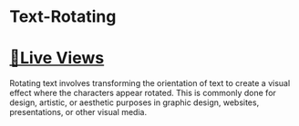 # Text-Rotating
# [📌Live Views](https://sahilkumardhala.github.io/Text-Rotating/)

Rotating text involves transforming the orientation of text to create a visual effect where the characters appear rotated. This is commonly done for design, artistic, or aesthetic purposes in graphic design, websites, presentations, or other visual media.
